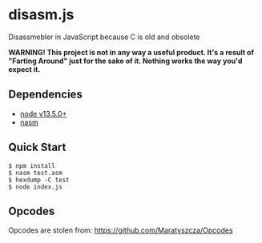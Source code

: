 # disasm.js

Disassmebler in JavaScript because C is old and obsolete

**WARNING! This project is not in any way a useful product. It's a
result of "Farting Around" just for the sake of it. Nothing works the
way you'd expect it.**

## Dependencies

- [node v13.5.0+](https://nodejs.org/)
- [nasm](https://www.nasm.us/)

## Quick Start

```console
$ npm install
$ nasm test.asm
$ hexdump -C test
$ node index.js
```

## Opcodes

Opcodes are stolen from: https://github.com/Maratyszcza/Opcodes
